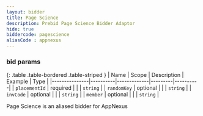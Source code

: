 ```yaml
---
layout: bidder
title: Page Science
description: Prebid Page Science Bidder Adaptor
hide: true
biddercode: pagescience
aliasCode : appnexus
---
```


### bid params

{: .table .table-bordered .table-striped }
| Name          | Scope    | Description | Example | Type     |
|---------------|----------|-------------|---------|----------|
| `placementId` | required |             |         | `string` |
| `randomKey`   | optional |             |         | `string` |
| `invCode`     | optional |             |         | `string` |
| `member`      | optional |             |         | `string` |

Page Science is an aliased bidder for AppNexus
